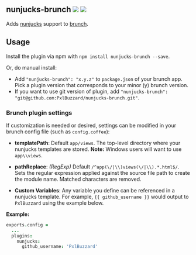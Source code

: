 ## nunjucks-brunch [![](https://img.shields.io/travis/PxlBuzzard/nunjucks-brunch.svg)](https://travis-ci.org/PxlBuzzard/nunjucks-brunch) [![](https://img.shields.io/npm/v/nunjucks-brunch.svg)](https://www.npmjs.com/package/nunjucks-brunch)
Adds [nunjucks](https://mozilla.github.io/nunjucks/) support to [brunch](http://brunch.io).

## Usage
Install the plugin via npm with `npm install nunjucks-brunch --save`.

Or, do manual install:

* Add `"nunjucks-brunch": "x.y.z"` to `package.json` of your brunch app.
  Pick a plugin version that corresponds to your minor (y) brunch version.
* If you want to use git version of plugin, add
`"nunjucks-brunch": "git@github.com:PxlBuzzard/nunjucks-brunch.git"`.

### Brunch plugin settings
If customization is needed or desired, settings can be modified in your brunch
config file (such as `config.coffee`):

* __templatePath__: Default `app/views`. The top-level directory where your nunjucks templates are stored.  __Note:__ Windows users will want to use `app\\views`.

* __pathReplace__: _(RegExp)_ Default `/^app(\/|\\)views(\/|\\).*.html$/`. Sets the regular expression applied against the source file path to create the module name. Matched characters are removed.

* __Custom Variables__: Any variable you define can be referenced in a nunjucks template. For example, `{{ github_username }}` would output to `PxlBuzzard` using the example below.

**Example:**
```coffeescript
exports.config =
  ...
  plugins:
    nunjucks:
      github_username: 'PxlBuzzard'
```
